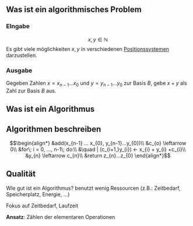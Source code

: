 
## Was ist ein algorithmisches Problem

### EIngabe
$$x,y \in \mathbb N$$
Es gibt viele möglichkeiten $x, y$ in verschiedenen [Positionssystemen](Positionssystem.md) darzustellen.

### Ausgabe

Gegeben Zahlen $x = x_{n-1} ... x_{0}$ und $y = y_{n-1} ... y_{0}$ zur Basis $B$,
gebe $x + y$ als Zahl zur Basis $B$ aus.



## Was ist ein Algorithmus

## Algorithmen beschreiben

$$\begin{align*}
&add(x_{n-1} ... x_{0}, y_{n-1}...y_{0})\\
&c_{o} \leftarrow 0\\
&for\; i = 0, ..., n-1\; do:\\
&\quad | (c_{i+1,}y_{i}) <- x_{i} + y_{i} +c_{i}\\
&y_{n} \leftarrow c_{n}\\
&return z_{n}...z_{0}
\end{align*}$$

## Qualität

WIe gut ist ein Algorithmus?
benutzt wenig Ressourcen (z.B.: Zeitbedarf, Speicherplatz, Energie, ...)

Fokus auf Zeitbedarf, Laufzeit

__Ansatz__: Zählen der elementaren Operationen
